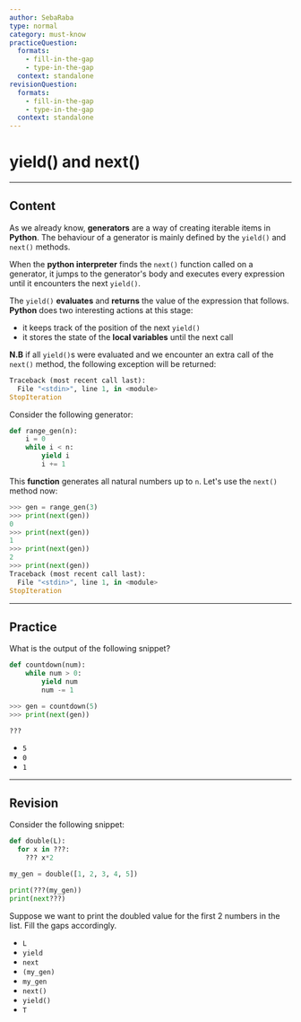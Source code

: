 ```yaml
---
author: SebaRaba
type: normal
category: must-know
practiceQuestion:
  formats:
    - fill-in-the-gap
    - type-in-the-gap
  context: standalone
revisionQuestion:
  formats:
    - fill-in-the-gap
    - type-in-the-gap
  context: standalone
---
```


# yield() and next()


---

## Content

As we already know, **generators** are a way of creating iterable items in **Python**. The behaviour of a generator is mainly defined by the `yield()` and `next()` methods.

When the **python interpreter** finds the `next()` function called on a generator, it jumps to the generator's body and executes every expression until it encounters the next `yield()`.

The `yield()` **evaluates** and **returns** the value of the expression that follows. **Python** does two interesting actions at this stage:

- it keeps track of the position of the next `yield()`
- it stores the state of the **local variables** until the next call

**N.B** if all `yield()`s were evaluated and we encounter an extra call of the `next()` method, the following exception will be returned:

```py
Traceback (most recent call last):
  File "<stdin>", line 1, in <module>
StopIteration
```

Consider the following generator:

```py
def range_gen(n):
    i = 0
    while i < n:
        yield i
        i += 1
```

This **function** generates all natural numbers up to `n`. Let's use the `next()` method now:

```py
>>> gen = range_gen(3)
>>> print(next(gen))
0
>>> print(next(gen))
1
>>> print(next(gen))
2
>>> print(next(gen))
Traceback (most recent call last):
  File "<stdin>", line 1, in <module>
StopIteration
```


---

## Practice

What is the output of the following snippet?

```py
def countdown(num):
    while num > 0:
        yield num
        num -= 1

>>> gen = countdown(5)
>>> print(next(gen))
```

```plain-text
???
```

- `5`
- `0`
- `1`


---

## Revision

Consider the following snippet:

```py
def double(L):
  for x in ???:
    ??? x*2

my_gen = double([1, 2, 3, 4, 5])

print(???(my_gen))
print(next???)
```

Suppose we want to print the doubled value for the first 2 numbers in the list. Fill the gaps accordingly.

- `L`
- `yield`
- `next`
- `(my_gen)`
- `my_gen`
- `next()`
- `yield()`
- `T`
 
